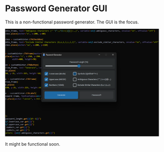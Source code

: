 # Password Generator GUI

This is a non-functional password generator. The GUI is the focus.

![password_generator_gui.png](README.assets/password_generator_gui.png)

It might be functional soon.

